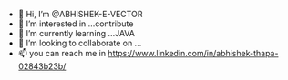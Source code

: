 - 👋 Hi, I’m @ABHISHEK-E-VECTOR
- 👀 I’m interested in ...contribute
- 🌱 I’m currently learning ...JAVA
- 💞️ I’m looking to collaborate on ...
- 📫 you can reach me in https://www.linkedin.com/in/abhishek-thapa-02843b23b/

<!---
ABHISHEK-E-VECTOR/ABHISHEK-E-VECTOR is a ✨ special ✨ repository because its `README.md` (this file) appears on your GitHub profile.
You can click the Preview link to take a look at your changes.
--->
